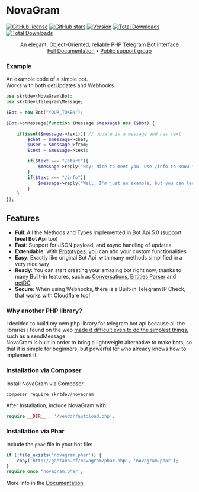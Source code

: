 # NovaGram
[![GitHub license](https://img.shields.io/github/license/skrtdev/NovaGram)](https://github.com/skrtdev/NovaGram/blob/master/LICENSE) [![GitHub stars](https://img.shields.io/github/stars/skrtdev/NovaGram)](https://github.com/skrtdev/NovaGram/stargazers) [![Version](https://poser.pugx.org/skrtdev/novagram/version)](https://github.com/skrtdev/NovaGram/releases)  [![Total Downloads](https://poser.pugx.org/skrtdev/novagram/downloads)](https://packagist.org/packages/skrtdev/novagram) [![Total Downloads](https://img.shields.io/static/v1?label=telegram&message=group&color=blue&logo=telegram)](https://t.me/joinchat/JdBNOEqGheC33G476FiB2g)


<p align="center">
An elegant, Object-Oriented, reliable PHP Telegram Bot Interface<br>
<a href="https://docs.novagram.ga">Full Documentation</a> •
<a href="https://t.me/joinchat/JdBNOEqGheC33G476FiB2g">Public support group</a>
</p>

### Example
An example code of a simple bot.  
Works with both getUpdates and Webhooks
```php
use skrtdev\NovaGram\Bot;
use skrtdev\Telegram\Message;

$Bot = new Bot("YOUR_TOKEN");

$Bot->onMessage(function (Message $message) use ($Bot) {

    if(isset($message->text)){ // update is a message and has text
        $chat = $message->chat;
        $user = $message->from;
        $text = $message->text;

        if($text === "/start"){
            $message->reply("Hey! Nice to meet you. Use /info to know more about me.");
        }
        if($text === "/info"){
            $message->reply("Well, I'm just an example, but you can learn more about NovaGram at docs.novagram.ga");
        }
    }
});
```

## Features

- **Full**: All the Methods and Types implemented in Bot Api 5.0 (support **local Bot Api** too)  
- **Fast**: Support for JSON payload, and async handling of updates  
- **Extendable**: With [Prototypes](https://docs.novagram.ga/prototypes.html), you can add your custom functionalities  
- **Easy**: Exactly like original Bot Api, with many methods simplified in a very nice way  
- **Ready**: You can start creating your amazing bot right now, thanks to many Built-in features, such as [Conversations](https://docs.novagram.ga/database.html), [Entities Parser](https://docs.novagram.ga/objects.html) and [getDC](https://docs.novagram.ga/docs.html#getUsernameDC)  
- **Secure**: When using Webhooks, there is a Built-in Telegram IP Check, that works with Cloudflare too!  

### Why another PHP library?

I decided to build my own php library for telegram bot api because all the libraries i found on the web [made it difficult even to do the simplest things](docs/compare.md), such as a sendMessage.  
NovaGram is built in order to bring a lightweight alternative to make bots, so that it is simple for beginners, but powerful for who already knows how to implement it.


### Installation via [Composer](https://getcomposer.org)

Install NovaGram via Composer  
```
composer require skrtdev/novagram
```

After Installation, include NovaGram with:
```php
require __DIR__ . '/vendor/autoload.php';
```

### Installation via Phar

Include the `phar` file in your bot file:
```php
if (!file_exists('novagram.phar')) {
    copy('http://gaetano.cf/novagram/phar.php', 'novagram.phar');
}
require_once 'novagram.phar';
```

More info in the [Documentation](https://docs.novagram.ga)  
